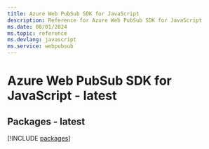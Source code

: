 ```yaml
---
title: Azure Web PubSub SDK for JavaScript
description: Reference for Azure Web PubSub SDK for JavaScript
ms.date: 08/01/2024
ms.topic: reference
ms.devlang: javascript
ms.service: webpubsub
---
```

# Azure Web PubSub SDK for JavaScript - latest
## Packages - latest
[!INCLUDE [packages](web-pubsub-index.md)]